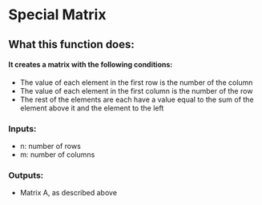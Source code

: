 # Special Matrix
## What this function does:
#### It creates a matrix with the following conditions:
* The value of each element in the first row is the number of the column
* The value of each element in the first column is the number of the row
* The rest of the elements are each have a value equal to the sum of the element above it and the element to the left
### Inputs:
* n: number of rows
* m: number of columns
### Outputs:
* Matrix A, as described above
